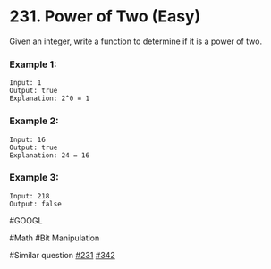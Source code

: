# 231. Power of Two (Easy)

Given an integer, write a function to determine if it is a power of two.

### Example 1:
```
Input: 1
Output: true 
Explanation: 2^0 = 1
```

### Example 2:
```
Input: 16
Output: true
Explanation: 24 = 16
```

### Example 3:
```
Input: 218
Output: false
```

#GOOGL

#Math #Bit Manipulation

#Similar question [#231](../p231e/README.md) [#342](../p342e/README.md)

